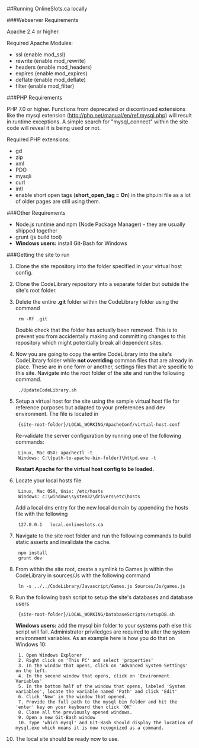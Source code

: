 ##Running OnlineSlots.ca locally


###Webserver Requirements

Apache 2.4 or higher.
   
Required Apache Modules:

* ssl (enable mod_ssl)
* rewrite (enable mod_rewrite)
* headers (enable mod_headers)
* expires (enable mod_expires)
* deflate (enable mod_deflate)
* filter (enable mod_filter)

###PHP Requirements

PHP 7.0 or higher. Functions from deprecated or discontinued extensions like the mysql extension (http://php.net/manual/en/ref.mysql.php)
will result in runtime exceptions. A simple search for "mysql_connect" within the site code will reveal it is being used or not.     

Required PHP extensions:

* gd
* zip
* xml
* PDO
* mysqli
* curl
* intl
* enable short open tags (**short_open_tag = On**) in the php.ini file as a lot of older pages are still using them. 

###Other Requirements

* Node.js runtime and npm (Node Package Manager) - they are usually shipped together
* grunt (js build tool)
* **Windows users:** install Git-Bash for Windows


###Getting the site to run
1. Clone the site repository into the folder specified in your virtual host config.

2. Clone the CodeLibrary repository into a separate folder but outside the site's root folder. 

3. Delete the entire **.git** folder within the CodeLibrary folder using the command
   
        rm -Rf .git
    
   Double check that the folder has actually been removed. This is to prevent you from accidentally making and committing changes
   to this repository which might potentially break all dependent sites.

4. Now you are going to copy the entire CodeLibrary into the site's CodeLibrary folder while **not overriding** common files that are already
   in place. These are in one form or another, settings files that are specific to this site.  Navigate into the root folder of the site and 
   run the following command.
   
        ./UpdateCodeLibrary.sh
   
 
5. Setup a virtual host for the site using the sample virtual host file for reference purposes but adapted to your preferences and dev environment. 
   The file is located in
   
        {site-root-folder}/LOCAL_WORKING/ApacheConf/virtual-host.conf
   
   Re-validate the server configuration by running one of the following commands:
   
        Linux, Mac OSX: apachectl -t
        Windows: C:\{path-to-apache-bin-folder}\httpd.exe -t
   
   **Restart Apache for the virtual host config to be loaded.**
    
6. Locate your local hosts file
   
        Linux, Mac OSX, Unix: /etc/hosts
        Windows: c:\windows\system32\drivers\etc\hosts
   
   Add a local dns entry for the new local domain by appending the hosts file with the following
   
        127.0.0.1   local.onlineslots.ca
   

7. Navigate to the site root folder and run the following commands to build static asserts and invalidate the cache.
        
        npm install
        grunt dev
   

8. From within the site root, create a symlink to Games.js within the CodeLibrary in sources/Js with the following command
   
        ln -s ../../CodeLibrary/Javascript/Games.js Sources/Js/games.js
        
9. Run the following bash script to setup the site's databases and database users
   
        {site-root-folder}/LOCAL_WORKING/DatabaseScripts/setupDB.sh
   
   **Windows users:** add the mysql bin folder to your systems path else this script will fail. Administrator priviledges
   are required to alter the system environment variables. As an example here is how you do that on Windows 10:
        
        1. Open Windows Explorer
        2. Right click on 'This PC' and select 'properties'
        3. In the window that opens, click on 'Advanced System Settings' on the left.
        4. In the second window that opens, click on 'Environment Variables' 
        5. In the bottom half of the window that opens, labeled 'System variables', locate the variable named 'Path' and click 'Edit'
        6. Click 'New' in the window that opened.
        7. Provide the full path to the mysql bin folder and hit the 'enter' key on your keyboard then click 'OK'
        8. Close all the previously opened windows.
        9. Open a new Git-Bash window
        10. Type 'which mysql' and Git-Bash should display the location of mysql.exe which means it is now recognized as a command.    
      
11. The local site should be ready now to use.
